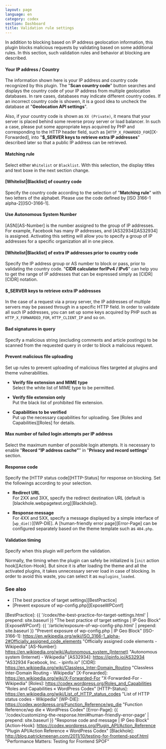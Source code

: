 ```yaml
---
layout: page
language: en
category: codex
section: Dashboard
title: Validation rule settings
---
```


In addition to blocking based on IP address geolocation information, this 
plugin blocks malicious requests by validating based on some additional rules.
In this section, such validation rules and behavior at blocking are described.

<!--more-->

#### Your IP address / Country ####

The information shown here is your IP address and country code recognized by 
this plugin. The "**Scan country code**" button searches and displays the 
country code of your IP address from multiple geolocation databases. In rare 
cases, databases may indicate different country codes. If an incorrect country 
code is showen, it is a good idea to uncheck the database at "**Geolocation 
API settings**".

Also, if your country code is shown as `XX (Private)`, it means that your 
server is placed behind some reverse proxy server or load balancer. In such 
a case, please put some appropriate keys acquired by PHP and corresponding 
to the HTTP header field, such as [`HTTP_X_FOWARDED_FOR`][X-Forwarded], into 
"**$_SERVER keys to retrieve extra IP addresses**" described later so that a 
public IP address can be retrieved.

#### Matching rule ####

Select either `Whitelist` or `Blacklist`. With this selection, the display 
titles and text boxe in the next section change.

#### [Whitelist|Blacklist] of country code ####

Specify the country code according to the selection of "**Matching rule**" 
with two letters of the alphabet. Please use the code defined by [ISO 3166-1 
alpha-2][ISO-3166-1].

#### Use Autonomous System Number ####

[ASN][AS-Number] is the number assigned to the group of IP addresses. For 
example, Facebook has many IP addresses, and [AS32934][AS32934] is assigned.
Activating this setting will allow you to specify a group of IP addresses for 
a specific organization all in one piece.

#### [Whitelist|Blacklist] of extra IP addresses prior to country code ####

Specify the IP address group or AS number to block or pass, prior to validating
the country code. "**CIDR calculator forIPv4 / IPv6**" can help you to get the 
range of IP addresses that can be expressed simply as [CIDR][CIDR] notation.

#### $_SERVER keys to retrieve extra IP addresses ####

In the case of a request via a proxy server, the IP addresses of multiple 
servers may be passed through in a specific HTTP field. In order to validate 
all such IP addresses, you can set up some keys acquired by PHP such as 
`HTTP_X_FORWARDED_FOR`, `HTTP_CLIENT_IP` and so on.

#### Bad signatures in query ####

Specify a malicious string (excluding comments and article postings) to be 
scanned from the requested query in order to block a malicious request.

#### Prevent malicious file uploading ####

Set up rules to prevent uploading of malicious files targeted at plugins and 
theme vulnerabilities.

- **Verify file extension and MIME type**  
  Select the white list of MIME type to be permitted.

- **Verify file extension only**  
  Put the black list of prohibited file extension.

- **Capabilities to be verified**  
  Put up the necessary capabilities for uploading.
  See [Roles and Capabilities][Roles] for details.

#### Max number of failed login attempts per IP address ####

Select the maximum number of possible login attempts. It is necessary to enable
"**Record “IP address cache”**" in "**Privacy and record settings**" section.

#### Response code ####

Specify the [HTTP status code][HTTP-Status] for response on blocking. Set the 
followings according to your selection.

- **Redirect URL**  
  For 2XX and 3XX, specify the redirect destination URL (default is 
  [blackhole.webpagetest.org][Blackhole]).

- **Response message**  
  For 4XX and 5XX, specify a message displayed by a simple interface of 
  [`wp_die()`][WP-DIE]. A [human-friendly error page][Error-Page] can be 
  configured separately based on the theme template such as `404.php`.

#### Validation timing ####

Specify when this plugin will perform the validation.

Normally, the timing when the plugin can safely be initialized is 
[`init` action hook][Action-Hook]. But since it is after loading the theme 
and all the activated plugins, it takes unnecessary server load in case of 
blocking. In order to avoid this waste, you can select it as `muplugins_loaded`.

### See also ###

- [The best practice of target settings][BestPractice]
- [Prevent exposure of wp-config.php][ExposeWPConf]

[IP-Geo-Block]: https://wordpress.org/plugins/ip-geo-block/ "WordPress › IP Geo Block « WordPress Plugins"
[BestPractice]: {{ '/codex/the-best-practice-for-target-settings.html' | prepend: site.baseurl }} "The best practice of target settings | IP Geo Block"
[ExposeWPConf]: {{ '/article/exposure-of-wp-config-php.html'           | prepend: site.baseurl }} "Prevent exposure of wp-config.php | IP Geo Block"
[ISO-3166-1]:   https://en.wikipedia.org/wiki/ISO_3166-1_alpha-2#Officially_assigned_code_elements "Officially assigned code elements - Wikipedia"
[AS-Number]:    https://en.wikipedia.org/wiki/Autonomous_system_(Internet) "Autonomous system (Internet) - Wikipedia"
[AS32934]:      https://ipinfo.io/AS32934 "AS32934 Facebook, Inc. - ipinfo.io"
[CIDR]:         https://en.wikipedia.org/wiki/Classless_Inter-Domain_Routing "Classless Inter-Domain Routing - Wikipedia"
[X-Forwarded]:  https://en.wikipedia.org/wiki/X-Forwarded-For "X-Forwarded-For - Wikipedia"
[Roles]:        https://codex.wordpress.org/Roles_and_Capabilities "Roles and Capabilities &laquo; WordPress Codex"
[HTTP-Status]:  https://en.wikipedia.org/wiki/List_of_HTTP_status_codes "List of HTTP status codes - Wikipedia"
[WP-DIE]:       https://codex.wordpress.org/Function_Reference/wp_die "Function Reference/wp die &laquo; WordPress Codex"
[Error-Page]:   {{ '/codex/customizing-the-response.html#human-friendly-error-page' | prepend: site.baseurl }} "Response code and message | IP Geo Block"
[Action-Hook]:  https://codex.wordpress.org/Plugin_API/Action_Reference "Plugin API/Action Reference &laquo; WordPress Codex"
[Blackhole]:    http://blog.patrickmeenan.com/2011/10/testing-for-frontend-spof.html "Performance Matters: Testing for Frontend SPOF"
